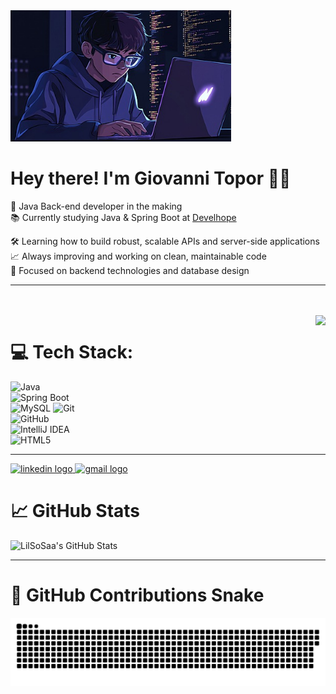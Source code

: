 <img src="pngtree-a-cartoon-boy-wearing-glasses-and-hoodie-is-coding-on-his-image_16938203.jpg" alt="GitHub Banner" width="70%" />

# Hey there! I'm Giovanni Topor 👋🏼

🧠 Java Back-end developer in the making  
📚 Currently studying Java & Spring Boot at [Develhope](https://www.develhope.co/?utm_source=google_brand&utm_medium=cpc&utm_campaign=12484029733&utm_content=122479314607&utm_term=develhope&utm_term=develhope&utm_campaign=SN_IT_Brand&utm_source=google&utm_medium=cpc&hsa_acc=4174580666&hsa_cam=12484029733&hsa_grp=122479314607&hsa_ad=567779246140&hsa_src=g&hsa_tgt=kwd-1275841731287&hsa_kw=develhope&hsa_mt=p&hsa_net=adwords&hsa_ver=3&gad_source=1&gclid=CjwKCAjwktO_BhBrEiwAV70jXrsVg7L_1nnfXfPwoXEnTIklPo9k32ZMwMRUNuHlWE2vYN233GTp1xoCBi8QAvD_BwE)

🛠️ Learning how to build robust, scalable APIs and server-side applications  
📈 Always improving and working on clean, maintainable code  
🎯 Focused on backend technologies and database design

---
<br><br> <!-- Aggiungi questo per abbassare un po' la GIF -->
<img align="right" height="150" src="https://camo.githubusercontent.com/87af9a9fec730c94fc8b08eb21fa5ef6ab7831a67ba17bf8cc76696f6e4be1ef/68747470733a2f2f63646e2e6472696262626c652e636f6d2f75736572732f313138373833362f73637265656e73686f74732f363533393432392f70726f6772616d65722e676966" />

# 💻 Tech Stack:

![Java](https://img.shields.io/badge/java-%23ED8B00.svg?style=for-the-badge&logo=openjdk&logoColor=white)  
![Spring Boot](https://img.shields.io/badge/spring%20boot-%236DB33F.svg?style=for-the-badge&logo=spring-boot&logoColor=white)  
![MySQL](https://img.shields.io/badge/mysql-%2300f.svg?style=for-the-badge&logo=mysql&logoColor=white)
![Git](https://img.shields.io/badge/git-%23F05033.svg?style=for-the-badge&logo=git&logoColor=white)  
![GitHub](https://img.shields.io/badge/github-%23121011.svg?style=for-the-badge&logo=github&logoColor=white)  
![IntelliJ IDEA](https://img.shields.io/badge/IntelliJIDEA-%23000000.svg?style=for-the-badge&logo=intellij-idea&logoColor=white)  
![HTML5](https://img.shields.io/badge/html5-%23E34F26.svg?style=for-the-badge&logo=html5&logoColor=white)

---
<div align="left">
  <!-- Link ai social con i loghi -->
  <a href="https://www.linkedin.com/in/giovanni-topor-7a257628a" target="_blank">
    <img src="https://img.shields.io/static/v1?message=LinkedIn&logo=linkedin&label=&color=0077B5&logoColor=white&labelColor=&style=for-the-badge" height="35" alt="linkedin logo" />
  </a>
  
  <a href="mailto:giovannitopor@gmail.com">
    <img src="https://img.shields.io/static/v1?message=Gmail&logo=gmail&label=&color=D14836&logoColor=white&labelColor=&style=for-the-badge" height="35" alt="gmail logo" />
  </a>
</div>

# 📈 GitHub Stats

![LilSoSaa's GitHub Stats](https://github-readme-stats.vercel.app/api?username=LilSoSaa&show_icons=true&theme=radical)

---

# 🐍 GitHub Contributions Snake

<picture>
  <source media="(prefers-color-scheme: dark)" srcset="https://raw.githubusercontent.com/LilSoSaa/LilSoSaa/output/github-snake-dark.svg" />
  <source media="(prefers-color-scheme: light)" srcset="https://raw.githubusercontent.com/LilSoSaa/LilSoSaa/output/github-snake.svg" />
  <img alt="github-snake" src="https://raw.githubusercontent.com/LilSoSaa/LilSoSaa/output/github-snake.svg" />
</picture>
